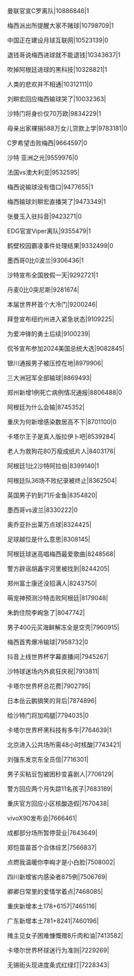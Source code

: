 曼联官宣C罗离队|10886846|1

梅西派出所提醒大家不赌球|10798709|1

中国正在建设月球互联网|10523139|0

退钱哥说梅西进球就不能退钱|10343637|1

吹掉阿根廷进球的黑科技|10328821|1

人类的悲欢并不相通|10312111|0

刘畊宏回应梅西输球哭了|10032363|

沙特门将身价仅70万欧|9834229|1

母亲出家裸捐588万女儿贷款上学|9783181|0

C罗希望击败梅西|9664597|0

沙特 亚洲之光|9559976|0

法国vs澳大利亚|9532595|

梅西说输球没有借口|9477655|1

梅西输球刘畊宏直播哭了|9473349|1

张曼玉入驻抖音|9423271|0

EDG官宣Viper离队|9355479|1

鹤壁校园霸凌事件处理结果|9332499|0

墨西哥0比0波兰|9306436|1

沙特宣布全国放假一天|9292721|1

丹麦0比0突尼斯|9281674|

本届世界杯首个大冷门|9200246|

拜登宣布纽约州进入紧急状态|9109225|

为爱冲锋的勇士后续|9100239|

侃爷宣布参加2024美国总统大选|9082845|

银川通报男子被压控在地|8979906|

三大洲冠军全部输球|8869493|

郑州新增1例死亡病例情况通报|8806488|0

阿根廷为什么会输|8745352|

重庆为何新增感染数居高不下|8701100|0

卡塔尔王子是真人版拉伊卜吧|8539284|

老人为救狗花80万瘦成纸片人|8403176|

阿根廷1比2沙特阿拉伯|8399140|1

阿根廷队36场不败纪录被终止|8362504|

英国男子钓到71斤金鱼|8354820|

墨西哥vs波兰|8330222|0

奥乔亚扑出莱万点球|8324425|

足球越位是什么意思|8308145|

阿根廷球迷高唱梅西最爱歌曲|8248568|

警方辟谣胡鑫宇河里被找到|8244205|

郑州富士康还没招满人|8243750|

萌宠神预测沙特击败阿根廷|8179048|

朱韵住院李峋急了|8047742|

男子400元买海鲜解冻全是空壳|7960915|

梅西首秀爆冷输球|7958732|0

抖音上线世界杯字幕直播间|7945267|

沙特球迷场内外疯狂庆祝|7913811|

卡塔尔世界杯总花费|7902795|

日本岳云鹏搞笑的背后|7874896|

给沙特门将加鸡腿|7794035|0

卡塔尔世界杯黑科技有多牛|7764639|1

北京进入公共场所需48小时核酸|7743421|

刘强东发京东全员信|7716301|

男子买粘豆包被困秒变喜剧人|7706129|

警方回应两个月失踪11名孩子|7683189|

重庆官方回应小区核酸造假|7670438|

vivoX90发布会|7666461|

成都部分场所暂停营业|7643649|

郑恺苗苗首个合体综艺|7566837|

点燃我温暖你李峋才是小白脸|7508002|

四川新增省内感染者875例|7506769|

卿卿日常里的爱情学着点|7468085|

重庆新增本土178+6157|7465116|

广东新增本土781+8241|7460196|

摊主见女子困难慷慨赠8斤肉和油|7413582|

卡塔尔世界杯球迷行为准则|7229269|

无锡街头现进度条式红绿灯|7228343|

